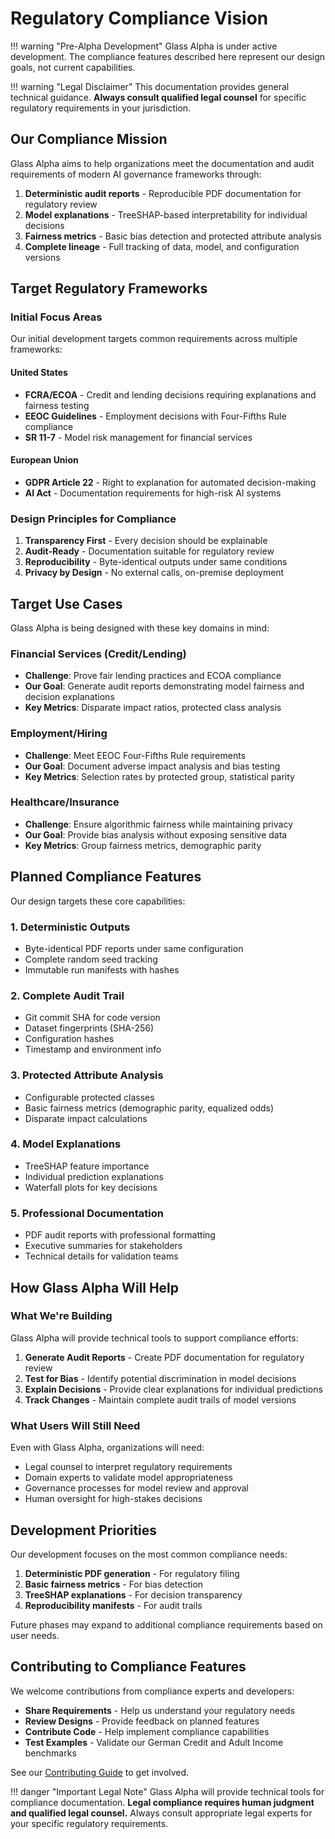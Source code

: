 # Regulatory Compliance Vision

!!! warning "Pre-Alpha Development"
    Glass Alpha is under active development. The compliance features described here represent our design goals, not current capabilities.

!!! warning "Legal Disclaimer"
    This documentation provides general technical guidance. **Always consult qualified legal counsel** for specific regulatory requirements in your jurisdiction.

## Our Compliance Mission

Glass Alpha aims to help organizations meet the documentation and audit requirements of modern AI governance frameworks through:

1. **Deterministic audit reports** - Reproducible PDF documentation for regulatory review
2. **Model explanations** - TreeSHAP-based interpretability for individual decisions
3. **Fairness metrics** - Basic bias detection and protected attribute analysis
4. **Complete lineage** - Full tracking of data, model, and configuration versions

## Target Regulatory Frameworks

### Initial Focus Areas

Our initial development targets common requirements across multiple frameworks:

#### United States
- **FCRA/ECOA** - Credit and lending decisions requiring explanations and fairness testing
- **EEOC Guidelines** - Employment decisions with Four-Fifths Rule compliance
- **SR 11-7** - Model risk management for financial services

#### European Union  
- **GDPR Article 22** - Right to explanation for automated decision-making
- **AI Act** - Documentation requirements for high-risk AI systems

### Design Principles for Compliance

1. **Transparency First** - Every decision should be explainable
2. **Audit-Ready** - Documentation suitable for regulatory review
3. **Reproducibility** - Byte-identical outputs under same conditions
4. **Privacy by Design** - No external calls, on-premise deployment

## Target Use Cases

Glass Alpha is being designed with these key domains in mind:

### Financial Services (Credit/Lending)
- **Challenge**: Prove fair lending practices and ECOA compliance
- **Our Goal**: Generate audit reports demonstrating model fairness and decision explanations
- **Key Metrics**: Disparate impact ratios, protected class analysis

### Employment/Hiring
- **Challenge**: Meet EEOC Four-Fifths Rule requirements
- **Our Goal**: Document adverse impact analysis and bias testing
- **Key Metrics**: Selection rates by protected group, statistical parity

### Healthcare/Insurance
- **Challenge**: Ensure algorithmic fairness while maintaining privacy
- **Our Goal**: Provide bias analysis without exposing sensitive data
- **Key Metrics**: Group fairness metrics, demographic parity

## Planned Compliance Features

Our design targets these core capabilities:

### 1. Deterministic Outputs
- Byte-identical PDF reports under same configuration
- Complete random seed tracking
- Immutable run manifests with hashes

### 2. Complete Audit Trail
- Git commit SHA for code version
- Dataset fingerprints (SHA-256)  
- Configuration hashes
- Timestamp and environment info

### 3. Protected Attribute Analysis
- Configurable protected classes
- Basic fairness metrics (demographic parity, equalized odds)
- Disparate impact calculations

### 4. Model Explanations
- TreeSHAP feature importance
- Individual prediction explanations
- Waterfall plots for key decisions

### 5. Professional Documentation
- PDF audit reports with professional formatting
- Executive summaries for stakeholders
- Technical details for validation teams

## How Glass Alpha Will Help

### What We're Building

Glass Alpha will provide technical tools to support compliance efforts:

1. **Generate Audit Reports** - Create PDF documentation for regulatory review
2. **Test for Bias** - Identify potential discrimination in model decisions
3. **Explain Decisions** - Provide clear explanations for individual predictions
4. **Track Changes** - Maintain complete audit trails of model versions

### What Users Will Still Need

Even with Glass Alpha, organizations will need:

- Legal counsel to interpret regulatory requirements
- Domain experts to validate model appropriateness
- Governance processes for model review and approval
- Human oversight for high-stakes decisions

## Development Priorities

Our development focuses on the most common compliance needs:

1. **Deterministic PDF generation** - For regulatory filing
2. **Basic fairness metrics** - For bias detection
3. **TreeSHAP explanations** - For decision transparency
4. **Reproducibility manifests** - For audit trails

Future phases may expand to additional compliance requirements based on user needs.

## Contributing to Compliance Features

We welcome contributions from compliance experts and developers:

- **Share Requirements** - Help us understand your regulatory needs
- **Review Designs** - Provide feedback on planned features
- **Contribute Code** - Help implement compliance capabilities
- **Test Examples** - Validate our German Credit and Adult Income benchmarks

See our [Contributing Guide](../contributing.md) to get involved.

!!! danger "Important Legal Note"
    Glass Alpha will provide technical tools for compliance documentation. **Legal compliance requires human judgment and qualified legal counsel.** Always consult appropriate legal experts for your specific regulatory requirements.
